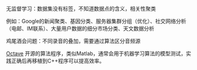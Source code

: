 无监督学习：数据集没有标签，不知道数据点的含义，相关性聚类

例如：Google的新闻聚类、基因分类、服务器集群分组（优化）、社交网络分析（电邮、IM联系）、大量用户数据的细分市场分类、天文数据分析

鸡尾酒会问题：不同录音的叠加，需要通过算法区分音频源

[Octave](https://www.gnu.org/software/octave/) 开源的算法程序，类似Matlab，通常会用于机器学习算法的模型测试，实践正确后再移植到C++程序可以提高效率。